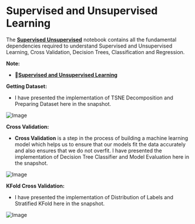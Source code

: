 # **Supervised and Unsupervised Learning**  

The [**Supervised Unsupervised**](https://github.com/ThinamXx/ApproachingAnyMachineLearning/blob/main/01.%20Supervised%20Unsupervised%20Learning/Supervised%20Unsupervised.ipynb) notebook contains all the fundamental dependencies required to understand Supervised and Unsupervised Learning, Cross Validation, Decision Trees, Classification and Regression. 

**Note:**
- 📑[**Supervised and Unsupervised Learning**](https://nbviewer.org/github/ThinamXx/ApproachingAnyMachineLearning/blob/main/01.%20Supervised%20Unsupervised%20Learning/Supervised%20Unsupervised.ipynb) 

**Getting Dataset:**
- I have presented the implementation of TSNE Decomposition and Preparing Dataset here in the snapshot.

![Image](https://github.com/ThinamXx/300Days__MachineLearningDeepLearning/blob/main/Images/Day%20282.PNG)

**Cross Validation:**
- **Cross Validation** is a step in the process of building a machine learning model which helps us to ensure that our models fit the data accurately and also ensures that we do not overfit. I have presented the implementation of Decision Tree Classifier and Model Evaluation here in the snapshot.

![Image](https://github.com/ThinamXx/300Days__MachineLearningDeepLearning/blob/main/Images/Day%20283.PNG)

**KFold Cross Validation:**
- I have presented the implementation of Distribution of Labels and Stratified KFold here in the snapshot. 

![Image](https://github.com/ThinamXx/300Days__MachineLearningDeepLearning/blob/main/Images/Day%20284.PNG)
